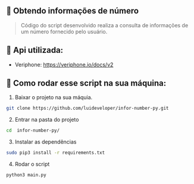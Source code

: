 ## 🔸 Obtendo informações de número
> Código do script desenvolvido realiza a consulta de informações de um número fornecido pelo usuário.
## 🔸 Api utilizada:
- Veriphone: https://veriphone.io/docs/v2
## 🔸 Como rodar esse script na sua máquina:
1. Baixar o projeto na sua máquia.
```bash
git clone https://github.com/luideveloper/infor-number-py.git
```
2. Entrar na pasta do projeto
```bash
cd  infor-number-py/
```
3. Instalar as dependências
```bash
sudo pip3 install -r requirements.txt
```
4. Rodar o script
```bash
python3 main.py
```